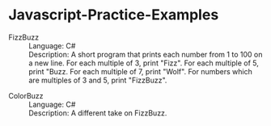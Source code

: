 # Javascript-Practice-Examples
<dl>
  <dt>FizzBuzz</dt>
  <dd>Language: C#</dd>
  <dd>Description: A short program that prints each number from 1 to 100 on a new line. 
For each multiple of 3, print "Fizz". For each multiple of 5, print "Buzz. For each multiple of 7, print "Wolf".
For numbers which are multiples of 3 and 5, print "FizzBuzz".</dd>
<dl>
  <dt>ColorBuzz</dt>
  <dd>Language: C#</dd>
  <dd>Description: A different take on FizzBuzz. </dd>
